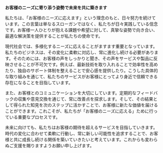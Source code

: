 **お客様のニーズに寄り添う姿勢で未来を共に築きます**

私たちは、「お客様のニーズに応えます」という理念のもと、日々努力を続けています。この言葉は単なるスローガンではなく、私たちが日々実践している信念です。お客様一人ひとりが抱える課題や希望に対して、真摯な姿勢で向き合い、最適な解決策を提供することが私たちの使命です。

現代社会では、多様化するニーズに応えることがますます重要となっています。私たちのビジネスは、その変化に柔軟に対応し、常に進化し続ける必要があります。そのためには、お客様の声をしっかりと聞き、その声をサービスや製品に反映させることが不可欠です。例えば、最新技術を取り入れることで効率性を高めたり、独自のサポート体制を整えることで安心感を提供したり。こうした具体的な取り組みを通じて、私たちのサービスがお客様にとってより身近で信頼できる存在になることを目指しています。

また、お客様とのコミュニケーションを大切にしています。定期的なフィードバックの収集や意見交換を通じて、常に改善点を探求します。そして、その結果として得られた知見を次のステップに活かすことで、お客様に新たな価値を届けることができます。これこそが、私たちが「お客様のニーズに応える」ために行っている重要なプロセスです。

未来に向けても、私たちはお客様の期待を超えるサービスを目指していきます。時代の変化に合わせて柔軟に行動し、常に新しい可能性を追求することで、お客様と共に成長し続ける関係を築いていきたいと考えています。これからも変わらぬご支援を賜りますようお願い申し上げます。